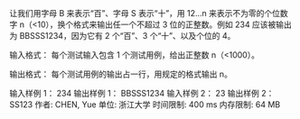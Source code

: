 让我们用字母 B 来表示“百”、字母 S 表示“十”，用 12...n 来表示不为零的个位数字 n（<10），换个格式来输出任一个不超过 3 位的正整数。例如 234 应该被输出为 BBSSS1234，因为它有 2 个“百”、3 个“十”、以及个位的 4。

输入格式：
每个测试输入包含 1 个测试用例，给出正整数 n（<1000）。

输出格式：
每个测试用例的输出占一行，用规定的格式输出 n。

输入样例 1：
234
输出样例 1：
BBSSS1234
输入样例 2：
23
输出样例 2：
SS123
作者: CHEN, Yue
单位: 浙江大学
时间限制: 400 ms
内存限制: 64 MB

